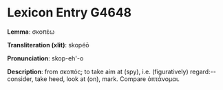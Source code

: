 # Lexicon Entry G4648

**Lemma**: σκοπέω

**Transliteration (xlit)**: skopéō

**Pronunciation**: skop-eh'-o

**Description**:
from σκοπός; to take aim at (spy), i.e. (figuratively) regard:--consider, take heed, look at (on), mark. Compare ὀπτάνομαι.
